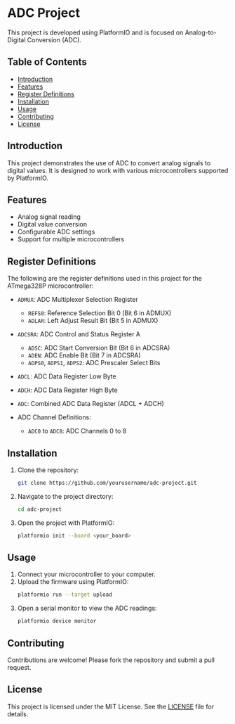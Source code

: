 # ADC Project

This project is developed using PlatformIO and is focused on Analog-to-Digital Conversion (ADC).

## Table of Contents
- [Introduction](#introduction)
- [Features](#features)
- [Register Definitions](#register-definitions)
- [Installation](#installation)
- [Usage](#usage)
- [Contributing](#contributing)
- [License](#license)

## Introduction
This project demonstrates the use of ADC to convert analog signals to digital values. It is designed to work with various microcontrollers supported by PlatformIO.

## Features
- Analog signal reading
- Digital value conversion
- Configurable ADC settings
- Support for multiple microcontrollers

## Register Definitions
The following are the register definitions used in this project for the ATmega328P microcontroller:

- `ADMUX`: ADC Multiplexer Selection Register
  - `REFS0`: Reference Selection Bit 0 (Bit 6 in ADMUX)
  - `ADLAR`: Left Adjust Result Bit (Bit 5 in ADMUX)

- `ADCSRA`: ADC Control and Status Register A
  - `ADSC`: ADC Start Conversion Bit (Bit 6 in ADCSRA)
  - `ADEN`: ADC Enable Bit (Bit 7 in ADCSRA)
  - `ADPS0`, `ADPS1`, `ADPS2`: ADC Prescaler Select Bits

- `ADCL`: ADC Data Register Low Byte
- `ADCH`: ADC Data Register High Byte
- `ADC`: Combined ADC Data Register (ADCL + ADCH)

- ADC Channel Definitions:
  - `ADC0` to `ADC8`: ADC Channels 0 to 8

## Installation
1. Clone the repository:
    ```sh
    git clone https://github.com/yourusername/adc-project.git
    ```
2. Navigate to the project directory:
    ```sh
    cd adc-project
    ```
3. Open the project with PlatformIO:
    ```sh
    platformio init --board <your_board>
    ```

## Usage
1. Connect your microcontroller to your computer.
2. Upload the firmware using PlatformIO:
    ```sh
    platformio run --target upload
    ```
3. Open a serial monitor to view the ADC readings:
    ```sh
    platformio device monitor
    ```

## Contributing
Contributions are welcome! Please fork the repository and submit a pull request.

## License
This project is licensed under the MIT License. See the [LICENSE](LICENSE) file for details.